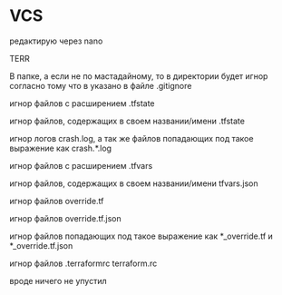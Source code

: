 # VCS

редактирую через nano


TERR


В папке, а если не по мастадайному, то в директории будет игнор согласно тому что в указано в файле .gitignore

игнор файлов с расширением .tfstate

игнор файлов, содержащих в своем названии/имени .tfstate

игнор логов crash.log, а так же файлов попадающих под такое выражение как crash.*.log

игнор файлов с расширением .tfvars

игнор файлов, содержащих в своем названии/имени tfvars.json

игнор файлов override.tf

игнор файлов override.tf.json

игнор файлов попадающих под такое выражение как *_override.tf и *_override.tf.json

игнор файлов .terraformrc terraform.rc

вроде ничего не упустил
